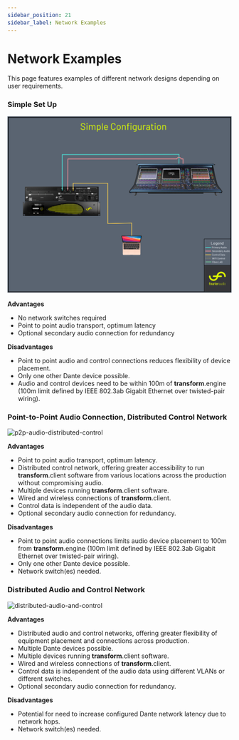 ```yaml
---
sidebar_position: 21
sidebar_label: Network Examples
---
```


# Network Examples

This page features examples of different network designs depending on user requirements.

### Simple Set Up

![simple-te-set-up-configuration](../../../static/img/dante-network-examples/simple-set-up-configuration.png)

**Advantages**

- No network switches required
- Point to point audio transport, optimum latency
- Optional secondary audio connection for redundancy

**Disadvantages**

- Point to point audio and control connections reduces flexibility of device placement.
- Only one other Dante device possible.
- Audio and control devices need to be within 100m of **transform**.engine (100m limit defined by IEEE 802.3ab Gigabit Ethernet over twisted-pair wiring).

### Point-to-Point Audio Connection, Distributed Control Network

![p2p-audio-distributed-control](../../../static/img/dante-network-examples/P2P-Audio-Distributed-Control-Configuration.png)

**Advantages**

- Point to point audio transport, optimum latency.
- Distributed control network, offering greater accessibility to run **transform**.client software from various locations across the production without compromising audio.
- Multiple devices running **transform**.client software.
- Wired and wireless connections of **transform**.client.
- Control data is independent of the audio data.
- Optional secondary audio connection for redundancy.

**Disadvantages**

- Point to point audio connections limits audio device placement to 100m from **transform**.engine (100m limit defined by IEEE 802.3ab Gigabit Ethernet over twisted-pair wiring).
- Only one other Dante device possible.
- Network switch(es) needed.

### Distributed Audio and Control Network

![distributed-audio-and-control](../../../static/img/dante-network-examples/Distributed-Audio-and-Control-Sessions.png)

**Advantages**

- Distributed audio and control networks, offering greater flexibility of equipment placement and connections across production.
- Multiple Dante devices possible.
- Multiple devices running **transform**.client software.
- Wired and wireless connections of **transform**.client.
- Control data is independent of the audio data using different VLANs or different switches.
- Optional secondary audio connection for redundancy.

**Disadvantages**

- Potential for need to increase configured Dante network latency due to network hops.
- Network switch(es) needed.
